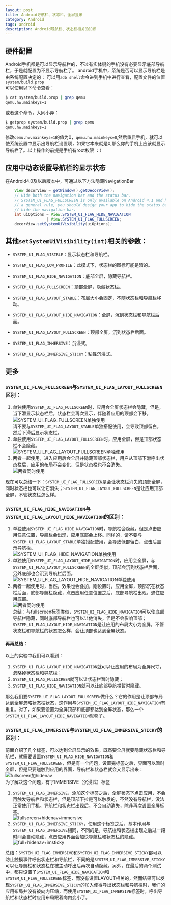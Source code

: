 ```yaml
---
layout: post
title: Android导航栏、状态栏，全屏显示
category: Android
tags: android
description: Android导航栏、状态栏相关的知识
---
```


## 硬件配置
Android手机都是可以显示导航栏的，不过有实体键的手机没有必要显示底部导航栏，于是就配置为不显示导航栏了。
android手机中，系统是否可以显示导航栏是由系统配置决定的：
可以用`adb shell`命令进到手机中进行查看，配置文件的位置`system/build.prop`  
可以使用以下命令查看：
```bash
$ cat system/build.prop | grep qemu
qemu.hw.mainkeys=1
```
或者这个命令，大同小异：
```bash
$ getprop system/build.prop | grep qemu
qemu.hw.mainkeys=1
```
修改`qemu.hw.mainkeys=1`的值为0，`qemu.hw.mainkeys=0`,然后重启手机，就可以使系统设置中显示出导航栏设置项，如果它本来就是0,那么你的手机上应该就显示导航栏了。以上操作的前提是手机有root权限&nbsp;：）  
## 应用中动态设置导航栏的显示状态
在Android4.0及以后版本中，可通过以下方法隐藏NavigationBar
```java
    View decorView = getWindow().getDecorView();  
    // Hide both the navigation bar and the status bar.  
    // SYSTEM_UI_FLAG_FULLSCREEN is only available on Android 4.1 and higher, but as  
    // a general rule, you should design your app to hide the status bar whenever you  
    // hide the navigation bar.  
    int uiOptions = View.SYSTEM_UI_FLAG_HIDE_NAVIGATION  
                  | View.SYSTEM_UI_FLAG_FULLSCREEN;  
    decorView.setSystemUiVisibility(uiOptions);  
```

## 其他`setSystemUiVisibility(int)`相关的参数：

- `SYSTEM_UI_FLAG_VISIBLE`：显示状态栏和导航栏。

- `SYSTEM_UI_FLAG_LOW_PROFILE`：此模式下，状态栏的图标可能是暗的。

- `SYSTEM_UI_FLAG_HIDE_NAVIGATION`：底部全屏，隐藏导航栏。

- `SYSTEM_UI_FLAG_FULLSCREEN`：顶部全屏，隐藏状态栏。

- `SYSTEM_UI_FLAG_LAYOUT_STABLE`：布局大小会固定，不随状态栏和导航栏移动。

- `SYSTEM_UI_FLAG_LAYOUT_HIDE_NAVIGATION`：全屏，沉到状态栏和导航栏后面。

- `SYSTEM_UI_FLAG_LAYOUT_FULLSCREEN`：顶部全屏，沉到状态栏后面。

- `SYSTEM_UI_FLAG_IMMERSIVE`：沉浸式。

- `SYSTEM_UI_FLAG_IMMERSIVE_STICKY`：粘性沉浸式。

## 更多
### `SYSTEM_UI_FLAG_FULLSCREEN`与`SYSTEM_UI_FLAG_LAYOUT_FULLSCREEN`区别：
1. 单独使用`SYSTEM_UI_FLAG_FULLSCREEN`时，应用会全屏状态栏会隐藏，但是，当下滑显示状态栏后，状态栏会再次显示，伴随着应用的顶部会下移。  
![SYSTEM_UI_FLAG_FULLSCREEN单独使用](/assets/img/full.gif)  
请不要与`SYSTEM_UI_FLAG_LAYOUT_STABLE`单独搭配使用，会导致顶部留白，然后下滑后显示状态栏。
2. 单独使用`SYSTEM_UI_FLAG_LAYOUT_FULLSCREEN`时，应用全屏，但是顶部状态栏不会隐藏。  
![SYSTEM_UI_FLAG_LAYOUT_FULLSCREEN单独使用](/assets/img/layout_full_single.gif)
3. 两者一起使用，进入应用后会全屏并隐藏顶部状态栏，用户从顶部下滑呼出状态栏后，应用的布局不会变化，但是状态栏也不会消失。  
![两者同时使用](/assets/img/layoutfull_full.gif)  

现在可以总结一下：`SYSTEM_UI_FLAG_FULLSCREEN`是会让状态栏消失的顶部全屏，同时状态栏也可以让它消失；`SYSTEM_UI_FLAG_LAYOUT_FULLSCREEN`是让应用顶部全屏，不管状态栏怎么样。  

### `SYSTEM_UI_FLAG_HIDE_NAVIGATION`与`SYSTEM_UI_FLAG_LAYOUT_HIDE_NAVIGATION`的区别：  
1. 单独使用`SYSTEM_UI_FLAG_HIDE_NAVIGATION`时，导航栏会隐藏，但是点击应用任意位置，导航栏会出现，应用底部会上移。同样的，请不要与`SYSTEM_UI_FLAG_LAYOUT_STABLE`单独搭配使用，会导致低部留白，点击后显示导航栏。  
![SYSTEM_UI_FLAG_HIDE_NAVIGATION单独使用](/assets/img/hidenav.gif)  
2. 单独使用`SYSTEM_UI_FLAG_LAYOUT_HIDE_NAVIGATION`时，应用会全屏，与`SYSTEM_UI_FLAG_LAYOUT_FULLSCREEN`的全屏类似，顶部会沉到状态栏后面，另外底部也会沉到导航栏后面。  
![SYSTEM_UI_FLAG_LAYOUT_HIDE_NAVIGATION单独使用](/assets/img/layout_hidenav_single.gif)    
3. 两者一起使用时，当然，效果也会叠加，刚设置时，应用全屏，顶部沉在状态栏后面，底部导航栏隐藏，点击应用任意位置之后，底部导航栏出现，遮住应用底部。  
![两者同时使用](/assets/img/layouthidenav_hidenav.gif)  
总结：与fullscreen标签类似，`SYSTEM_UI_FLAG_HIDE_NAVIGATION`可以使底部导航栏隐藏，同时底部导航栏也可以让他消失，但是不会影响顶部；`SYSTEM_UI_FLAG_LAYOUT_HIDE_NAVIGATION`是让应用的布局大小为全屏，不管状态栏和导航栏的状态怎么样，会让顶部也达到全屏状态。

#### 再再总结：
以上的实验中我们可以看到：
1. `SYSTEM_UI_FLAG_LAYOUT_HIDE_NAVIGATION`就可以让应用的布局为全屏尺寸，忽略掉状态栏和导航栏；
2. `SYSTEM_UI_FLAG_FULLSCREEN`就可以让状态栏暂时隐藏；
3. `SYSTEM_UI_FLAG_HIDE_NAVIGATION`就可以让底部导航栏暂时隐藏。

那么我们要`SYSTEM_UI_FLAG_LAYOUT_FULLSCREEN`做什么？它的作用是让顶部布局达到全屏忽略状态栏状态，这作用与`SYSTEM_UI_FLAG_LAYOUT_HIDE_NAVIGATION`有重复。对了，如果要设置为全屏顶部和底部都达到全屏状态，那么一个`SYSTEM_UI_FLAG_LAYOUT_HIDE_NAVIGATION`就够了。

### `SYSTEM_UI_FLAG_IMMERSIVE`与`SYSTEM_UI_FLAG_IMMERSIVE_STICKY`的区别：  
前面介绍了几个标签，可以达到全屏显示的效果，既然要全屏就要隐藏状态栏和导航栏，就需要设置`SYSTEM_UI_FLAG_HIDE_NAVIGATION`和`SYSTEM_UI_FLAG_FULLSCREEN`，但是有一个问题，设置完标签之后，界面可以暂时全屏，但是只要碰触到应用的界面，导航栏和状态栏就会又显示出来：  
![fullscreen加hidenav](/assets/img/full_hidenav.gif)  
为了解决这个问题，有了IMMERSIVE（沉浸式）标签
1. `SYSTEM_UI_FLAG_IMMERSIVE`，添加这个标签之后，全屏状态下点击应用，不会再触发导航栏和状态栏，但是顶部下拉是可以触发的，不然没有导航栏，没法正常使用手机。导航栏和状态栏出现后，不会自动消失，除非再次设置全屏标签。  
![fullscreen+hidenav+immersive](/assets/img/full_hidenav_nosticky.gif)  
2. `SYSTEM_UI_FLAG_IMMERSIVE_STICKY`，使用这个标签之后，基本作用与`SYSTEM_UI_FLAG_IMMERSIVE`相同，不同的是，导航栏和状态栏出现之后过一段时间会自动隐藏，点击应用界面会加快导航栏和状态栏的隐藏。  
![full+hidenav+imsticky](/assets/img/full_hidenav_imsticky.gif)  

总结：`SYSTEM_UI_FLAG_IMMERSIVE`和`SYSTEM_UI_FLAG_IMMERSIVE_STICKY`都可以防止触摸事件呼出状态栏和导航栏，不同的是`SYSTEM_UI_FLAG_IMMERSIVE_STICKY`可以让导航栏和状态栏在被主动呼出后再次自动隐藏。另外，在最后的两个测试中，都只设置了`SYSTEM_UI_FLAG_HIDE_NAVIGATION`和`SYSTEM_UI_FLAG_FULLSCREEN`标签，而没有设置LAYOUT相关的，然而结果可以发现`SYSTEM_UI_FLAG_IMMERSIVE_STICKY`的加入使得呼出状态栏和导航栏时，我们的应用布局并没有被向内压缩，而使用`SYSTEM_UI_FLAG_IMMERSIVE`标签时，呼出导航栏和状态栏时应用布局跟着向内变小了。

